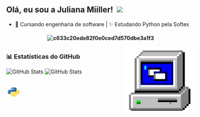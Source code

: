 ## Olá, eu sou a Juliana Miiller!  &nbsp;<img src="https://github.com/TheDudeThatCode/TheDudeThatCode/blob/master/Assets/Earth.gif" width="15px">


- 🔭 Cursando engenharia de software | ✨ Estudando Python pela Softex 
 



<h4 align="center">
 
![c633c20ede82f0e0ced7d570dbe3a1f3](https://user-images.githubusercontent.com/70382532/138322189-2db8df52-9dcb-40a0-88a8-c365466bd33d.gif)

 <img align="right" alt="PC GIF" src="https://github.com/TheDudeThatCode/TheDudeThatCode/blob/master/Assets/PC.gif" width="190" />
  
##
### 📊 Estatísticas do GitHub
![GitHub Stats](https://github-readme-stats.vercel.app/api?username=julianamiiller&show_icons=true&theme=omni&include_all_commits=true&count_private=true)
![GitHub Stats](https://github-readme-stats.vercel.app/api/top-langs/?username=julianamiiller&layout=compact&langs_count=7&theme=omni)

<div style="display: inline_block"><br>
  <img align="center" alt="Rafa-Python" height="30" width="40" src="https://raw.githubusercontent.com/devicons/devicon/master/icons/python/python-original.svg">   
  
  ##
